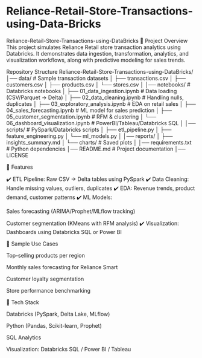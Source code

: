 # Reliance-Retail-Store-Transactions-using-Data-Bricks
 Reliance-Retail-Store-Transactions-using-DataBricks
🔹 Project Overview
This project simulates Reliance Retail store transaction analytics using Databricks. It demonstrates data ingestion, transformation, analytics, and visualization workflows, along with predictive modeling for sales trends.

Repository Structure
Reliance-Retail-Store-Transactions-using-DataBricks/
│── data/                              # Sample transaction datasets
│   ├── transactions.csv
│   ├── customers.csv
│   ├── products.csv
│   └── stores.csv
│
│── notebooks/                         # Databricks notebooks
│   ├── 01_data_ingestion.ipynb        # Data loading (CSV/Parquet → Delta)
│   ├── 02_data_cleaning.ipynb         # Handling nulls, duplicates
│   ├── 03_exploratory_analysis.ipynb  # EDA on retail sales
│   ├── 04_sales_forecasting.ipynb     # ML model for sales prediction
│   ├── 05_customer_segmentation.ipynb # RFM & clustering
│   └── 06_dashboard_visualization.ipynb # PowerBI/Tableau/Databricks SQL
│
│── scripts/                           # PySpark/Databricks scripts
│   ├── etl_pipeline.py
│   ├── feature_engineering.py
│   └── ml_models.py
│
│── reports/
│   ├── insights_summary.md
│   └── charts/                        # Saved plots
│
│── requirements.txt                   # Python dependencies
│── README.md                          # Project documentation
│── LICENSE

🔹 Features

✔️ ETL Pipeline: Raw CSV → Delta tables using PySpark
✔️ Data Cleaning: Handle missing values, outliers, duplicates
✔️ EDA: Revenue trends, product demand, customer patterns
✔️ ML Models:

Sales forecasting (ARIMA/Prophet/MLflow tracking)

Customer segmentation (KMeans with RFM analysis)
✔️ Visualization: Dashboards using Databricks SQL or Power BI

🔹 Sample Use Cases

Top-selling products per region

Monthly sales forecasting for Reliance Smart

Customer loyalty segmentation

Store performance benchmarking

🔹 Tech Stack

Databricks (PySpark, Delta Lake, MLflow)

Python (Pandas, Scikit-learn, Prophet)

SQL Analytics

Visualization: Databricks SQL / Power BI / Tableau
